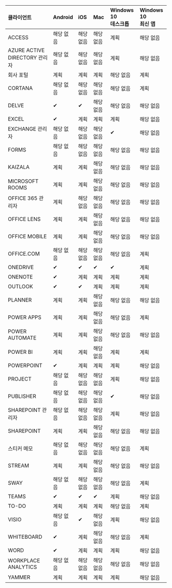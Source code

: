 <!-- This file is generated automatically. Changes made to this file will be overwritten.-->
|클라이언트|Android|iOS|Mac|Windows 10<br>데스크톱|Windows 10<br>최신 앱|
|:-|:-|:-|:-|:-|:-|
|ACCESS|해당 없음|해당 없음|해당 없음|계획|해당 없음|
|AZURE ACTIVE DIRECTORY 관리자|해당 없음|해당 없음|해당 없음|계획|해당 없음|
|회사 포털|계획|계획|계획|해당 없음|계획|
|CORTANA|해당 없음|해당 없음|해당 없음|해당 없음|계획|
|DELVE|✔|✔|해당 없음|해당 없음|해당 없음|
|EXCEL|✔|계획|계획|계획|해당 없음|
|EXCHANGE 관리자|해당 없음|해당 없음|해당 없음|✔|해당 없음|
|FORMS|해당 없음|해당 없음|해당 없음|해당 없음|해당 없음|
|KAIZALA|계획|계획|해당 없음|해당 없음|해당 없음|
|MICROSOFT ROOMS|계획|계획|해당 없음|해당 없음|해당 없음|
|OFFICE 365 관리자|계획|해당 없음|해당 없음|해당 없음|해당 없음|
|OFFICE LENS|계획|계획|해당 없음|해당 없음|해당 없음|
|OFFICE MOBILE|계획|계획|해당 없음|해당 없음|해당 없음|
|OFFICE.COM|해당 없음|해당 없음|해당 없음|해당 없음|계획|
|ONEDRIVE|✔|✔|✔|✔|계획|
|ONENOTE|✔|계획|계획|계획|계획|
|OUTLOOK|✔|✔|계획|계획|계획|
|PLANNER|계획|계획|해당 없음|해당 없음|해당 없음|
|POWER APPS|계획|계획|해당 없음|해당 없음|계획|
|POWER AUTOMATE|계획|계획|해당 없음|해당 없음|해당 없음|
|POWER BI|계획|계획|해당 없음|계획|계획|
|POWERPOINT|✔|계획|계획|계획|해당 없음|
|PROJECT|해당 없음|해당 없음|해당 없음|계획|해당 없음|
|PUBLISHER|해당 없음|해당 없음|해당 없음|✔|해당 없음|
|SHAREPOINT 관리자|해당 없음|해당 없음|해당 없음|계획|해당 없음|
|SHAREPOINT|계획|계획|해당 없음|해당 없음|해당 없음|
|스티커 메모|해당 없음|해당 없음|해당 없음|해당 없음|계획|
|STREAM|계획|계획|해당 없음|해당 없음|해당 없음|
|SWAY|해당 없음|해당 없음|해당 없음|해당 없음|계획|
|TEAMS|✔|✔|✔|계획|해당 없음|
|TO-DO|계획|계획|계획|해당 없음|계획|
|VISIO|해당 없음|✔|해당 없음|계획|해당 없음|
|WHITEBOARD|✔|계획|해당 없음|해당 없음|계획|
|WORD|✔|계획|계획|계획|해당 없음|
|WORKPLACE ANALYTICS|해당 없음|해당 없음|해당 없음|해당 없음|해당 없음|
|YAMMER|계획|계획|계획|계획|해당 없음|
